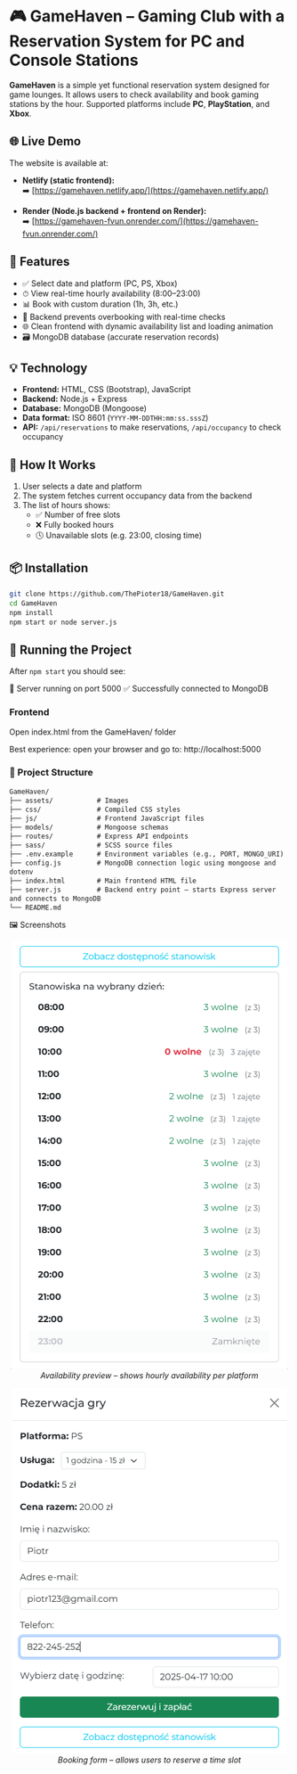 # 🎮 GameHaven – Gaming Club with a Reservation System for PC and Console Stations

**GameHaven** is a simple yet functional reservation system designed for game lounges. It allows users to check availability and book gaming stations by the hour. Supported platforms include **PC**, **PlayStation**, and **Xbox**.

## 🌐 Live Demo
The website is available at:  
- **Netlify (static frontend):**  
  ➡️ [https://gamehaven.netlify.app/](https://gamehaven.netlify.app/)

- **Render (Node.js backend + frontend on Render):**  
  ➡️ [https://gamehaven-fvun.onrender.com/](https://gamehaven-fvun.onrender.com/)


## 🔧 Features

- ✅ Select date and platform (PC, PS, Xbox)
- ⏱ View real-time hourly availability (8:00–23:00)
- 📊 Book with custom duration (1h, 3h, etc.)
- 🔐 Backend prevents overbooking with real-time checks
- 🌐 Clean frontend with dynamic availability list and loading animation
- 🗃 MongoDB database (accurate reservation records)

## 💡 Technology

- **Frontend:** HTML, CSS (Bootstrap), JavaScript
- **Backend:** Node.js + Express
- **Database:** MongoDB (Mongoose)
- **Data format:** ISO 8601 (`YYYY-MM-DDTHH:mm:ss.sssZ`)
- **API:** `/api/reservations` to make reservations, `/api/occupancy` to check occupancy

## 🧠 How It Works

1. User selects a date and platform
2. The system fetches current occupancy data from the backend
3. The list of hours shows:
   - ✅ Number of free slots
   - ❌ Fully booked hours
   - 🕓 Unavailable slots (e.g. 23:00, closing time)

## 📦 Installation

```bash
git clone https://github.com/ThePioter18/GameHaven.git
cd GameHaven
npm install
npm start or node server.js
```

## 🧪 Running the Project

After `npm start` you should see:

🚀 Server running on port 5000
✅ Successfully connected to MongoDB

### Frontend

Open index.html from the GameHaven/ folder

Best experience: open your browser and go to: http://localhost:5000

### 📁 Project Structure

```plaintext
GameHaven/
├── assets/           # Images
├── css/              # Compiled CSS styles
├── js/               # Frontend JavaScript files
├── models/           # Mongoose schemas
├── routes/           # Express API endpoints
├── sass/             # SCSS source files
├── .env.example      # Environment variables (e.g., PORT, MONGO_URI)
├── config.js         # MongoDB connection logic using mongoose and dotenv
├── index.html        # Main frontend HTML file
├── server.js         # Backend entry point – starts Express server and connects to MongoDB
└── README.md
```

🖼️ Screenshots

<p align="center"> <img src="./public/assets/screenshots/availability-preview.png" alt="Availability preview" /> <br/> <em>Availability preview – shows hourly availability per platform</em> </p> <p align="center"> <img src="./public/assets/screenshots/booking-form.png" alt="Booking form" /> <br/> <em>Booking form – allows users to reserve a time slot</em> </p>
